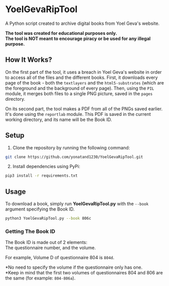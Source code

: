 # YoelGevaRipTool
A Python script created to archive digital books from Yoel Geva's website.

**The tool was created for educational purposes only.** \
**The tool is NOT meant to encourage piracy or be used for any illegal 
purpose.**

## How It Works?

On the first part of the tool, it uses a breach in Yoel Geva's website in 
order to access all of the files and the different books. First, it 
downloads every page of the book - both the `textlayers` and the 
`html5-substrates` (which are the foreground and the background of every 
page). Then, using the `PIL` module, it merges both files to a single PNG 
picture, saved in the `pages` directory. 

On its second part, the tool makes a PDF from all of the PNGs saved
earlier. It's done using the `reportlab` module. This PDF is saved in the
current working directory, and its name will be the Book ID.

## Setup
1. Clone the repository by running the following command:
```bash
git clone https://github.com/yonatand1230/YoelGevaRipTool.git
```

2. Install dependencies using PyPi:
```bash
pip3 install -r requirements.txt
```

## Usage

To download a book, simply run **YoelGevaRipTool.py** with the `--book` argument specifying the Book ID.
```bash
python3 YoelGevaRipTool.py --book 806c
```

### Getting The Book ID

The Book ID is made out of 2 elements: \
The questionnaire number, and the volume. 

For example, Volume D of questionnaire 804 is `804d`.

*No need to specify the volume if the questionnaire only has one. \
*Keep in mind that the first two volumes of questionnaires 804 and 806 are the same (for example: `804-806a`).
